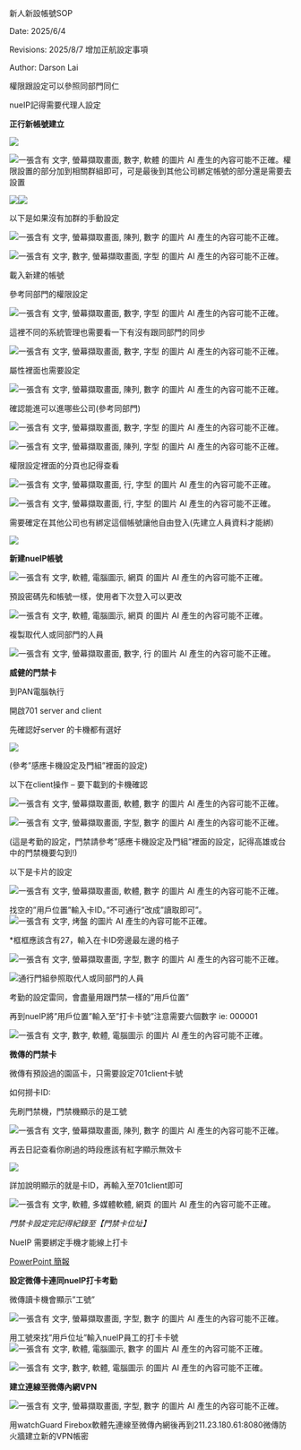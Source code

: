 新人新設帳號SOP

Date: 2025/6/4

Revisions: 2025/8/7 增加正航設定事項

Author: Darson Lai

權限跟設定可以參照同部門同仁

nueIP記得需要代理人設定

**正行新帳號建立**

![](media/media/image1.png)

![一張含有 文字, 螢幕擷取畫面, 數字, 軟體 的圖片 AI
產生的內容可能不正確。](media/media/image2.png)權限設置的部分加到相關群組即可，可是最後到其他公司綁定帳號的部分還是需要去設置

![](media/media/image3.png)![](media/media/image4.png)

以下是如果沒有加群的手動設定

![一張含有 文字, 螢幕擷取畫面, 陳列, 數字 的圖片 AI
產生的內容可能不正確。](media/media/image5.png)

![一張含有 文字, 數字, 螢幕擷取畫面, 字型 的圖片 AI
產生的內容可能不正確。](media/media/image6.png)

載入新建的帳號

參考同部門的權限設定

![一張含有 文字, 螢幕擷取畫面, 數字, 字型 的圖片 AI
產生的內容可能不正確。](media/media/image7.png)

這裡不同的系統管理也需要看一下有沒有跟同部門的同步

![一張含有 文字, 螢幕擷取畫面, 數字, 字型 的圖片 AI
產生的內容可能不正確。](media/media/image8.png)

屬性裡面也需要設定

![一張含有 文字, 螢幕擷取畫面, 陳列, 數字 的圖片 AI
產生的內容可能不正確。](media/media/image9.png)

確認能進可以進哪些公司(參考同部門)

![一張含有 文字, 螢幕擷取畫面, 數字, 字型 的圖片 AI
產生的內容可能不正確。](media/media/image10.png)

![一張含有 文字, 螢幕擷取畫面, 陳列, 字型 的圖片 AI
產生的內容可能不正確。](media/media/image11.png)

權限設定裡面的分頁也記得查看

![一張含有 文字, 螢幕擷取畫面, 行, 字型 的圖片 AI
產生的內容可能不正確。](media/media/image12.png)

![一張含有 文字, 螢幕擷取畫面, 行, 字型 的圖片 AI
產生的內容可能不正確。](media/media/image13.png)

需要確定在其他公司也有綁定這個帳號讓他自由登入(先建立人員資料才能綁)

![](media/media/image14.png)

**新建nueIP帳號**

![一張含有 文字, 軟體, 電腦圖示, 網頁 的圖片 AI
產生的內容可能不正確。](media/media/image15.png)

預設密碼先和帳號一樣，使用者下次登入可以更改

![一張含有 文字, 軟體, 電腦圖示, 網頁 的圖片 AI
產生的內容可能不正確。](media/media/image16.png)

複製取代人或同部門的人員

![一張含有 文字, 螢幕擷取畫面, 數字, 行 的圖片 AI
產生的內容可能不正確。](media/media/image17.png)

**威健的門禁卡**

到PAN電腦執行

開啟701 server and client

先確認好server 的卡機都有選好

![](media/media/image18.png)

(參考”感應卡機設定及門組”裡面的設定)

以下在client操作 – 要下載到的卡機確認

![一張含有 文字, 螢幕擷取畫面, 軟體, 數字 的圖片 AI
產生的內容可能不正確。](media/media/image19.png)

![一張含有 文字, 螢幕擷取畫面, 字型, 數字 的圖片 AI
產生的內容可能不正確。](media/media/image20.png)

(這是考勤的設定，門禁請參考”感應卡機設定及門組”裡面的設定，記得高雄或台中的門禁機要勾到!)

以下是卡片的設定

![一張含有 文字, 螢幕擷取畫面, 軟體, 數字 的圖片 AI
產生的內容可能不正確。](media/media/image21.png)

找空的”用戶位置”輸入卡ID。”不可通行”改成”讀取即可”。 ![一張含有 文字,
烤盤 的圖片 AI 產生的內容可能不正確。](media/media/image22.jpeg)

\*框框應該含有27，輸入在卡ID旁邊最左邊的格子

![一張含有 文字, 螢幕擷取畫面, 字型, 數字 的圖片 AI
產生的內容可能不正確。](media/media/image23.png)

![](media/media/image110.png)通行門組參照取代人或同部門的人員

考勤的設定雷同，會盡量用跟門禁一樣的”用戶位置”

再到nueIP將”用戶位置”輸入至”打卡卡號”注意需要六個數字 ie: 000001

![一張含有 文字, 數字, 軟體, 電腦圖示 的圖片 AI
產生的內容可能不正確。](media/media/image24.png)

**微傳的門禁卡**

微傳有預設過的園區卡，只需要設定701client卡號

如何撈卡ID:

先刷門禁機，門禁機顯示的是工號

![一張含有 文字, 螢幕擷取畫面, 陳列, 數字 的圖片 AI
產生的內容可能不正確。](media/media/image25.png)

再去日記查看你刷過的時段應該有紅字顯示無效卡

![](media/media/image26.png)

詳加說明顯示的就是卡ID，再輸入至701client即可

![一張含有 文字, 軟體, 多媒體軟體, 網頁 的圖片 AI
產生的內容可能不正確。](media/media/image27.png)

*門禁卡設定完記得紀錄至【門禁卡位址】*

NueIP 需要綁定手機才能線上打卡

[PowerPoint
簡報](https://file.nueip.com/user_manual/tc/208_Mobile_GPS_positioning_settings_manual.pdf)

**設定微傳卡連同nueIP打卡考勤**

微傳讀卡機會顯示”工號”

![一張含有 文字, 螢幕擷取畫面, 字型, 數字 的圖片 AI
產生的內容可能不正確。](media/media/image28.png)

用工號來找”用戶位址”輸入nueIP員工的打卡卡號![一張含有 文字, 軟體,
電腦圖示, 數字 的圖片 AI
產生的內容可能不正確。](media/media/image29.png)

![一張含有 文字, 數字, 軟體, 電腦圖示 的圖片 AI
產生的內容可能不正確。](media/media/image24.png)

**建立連線至微傳內網VPN**

![一張含有 文字, 螢幕擷取畫面, 字型, 數字 的圖片 AI
產生的內容可能不正確。](media/media/image30.png)

用watchGuard
Firebox軟體先連線至微傳內網後再到211.23.180.61:8080微傳防火牆建立新的VPN帳密
